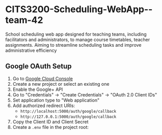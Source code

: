 # CITS3200-Scheduling-WebApp--team-42
School scheduling web app designed for teaching teams, including facilitators and administrators, to manage course timetables, teacher assignments. Aiming to streamline scheduling tasks and improve administrative efficiency

## Google OAuth Setup

1. Go to [Google Cloud Console](https://console.cloud.google.com/)
2. Create a new project or select an existing one
3. Enable the Google+ API
4. Go to "Credentials" → "Create Credentials" → "OAuth 2.0 Client IDs"
5. Set application type to "Web application"
6. Add authorized redirect URIs:
   - `http://localhost:5000/auth/google/callback`
   - `http://127.0.0.1:5000/auth/google/callback`
7. Copy the Client ID and Client Secret
8. Create a `.env` file in the project root:
